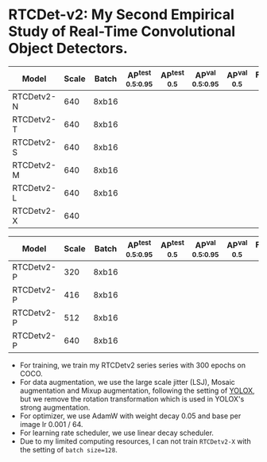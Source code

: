 # RTCDet-v2: My Second Empirical Study of Real-Time Convolutional Object Detectors.

|   Model    | Scale | Batch | AP<sup>test<br>0.5:0.95 | AP<sup>test<br>0.5 | AP<sup>val<br>0.5:0.95 | AP<sup>val<br>0.5 | FLOPs<br><sup>(G) | Params<br><sup>(M) | Weight |
|------------|-------|-------|-------------------------|--------------------|------------------------|-------------------|-------------------|--------------------|--------|
| RTCDetv2-N |  640  | 8xb16 |                         |                    |                        |                   |                   |                    |  |
| RTCDetv2-T |  640  | 8xb16 |                         |                    |                        |                   |                   |                    |  |
| RTCDetv2-S |  640  | 8xb16 |                         |                    |                        |                   |                   |                    |  |
| RTCDetv2-M |  640  | 8xb16 |                         |                    |                        |                   |                   |                    |  |
| RTCDetv2-L |  640  | 8xb16 |                         |                    |                        |                   |                   |                    |  |
| RTCDetv2-X |  640  |       |                         |                    |                        |                   |                   |                    |  |

|   Model    | Scale | Batch | AP<sup>test<br>0.5:0.95 | AP<sup>test<br>0.5 | AP<sup>val<br>0.5:0.95 | AP<sup>val<br>0.5 | FLOPs<br><sup>(G) | Params<br><sup>(M) | Weight |
|------------|-------|-------|-------------------------|--------------------|------------------------|-------------------|-------------------|--------------------|--------|
| RTCDetv2-P |  320  | 8xb16 |                         |                    |                        |                   |                   |                    |  |
| RTCDetv2-P |  416  | 8xb16 |                         |                    |                        |                   |                   |                    |  |
| RTCDetv2-P |  512  | 8xb16 |                         |                    |                        |                   |                   |                    |  |
| RTCDetv2-P |  640  | 8xb16 |                         |                    |                        |                   |                   |                    |  |

- For training, we train my RTCDetv2 series series with 300 epochs on COCO.
- For data augmentation, we use the large scale jitter (LSJ), Mosaic augmentation and Mixup augmentation, following the setting of [YOLOX](https://github.com/ultralytics/yolov5), but we remove the rotation transformation which is used in YOLOX's strong augmentation.
- For optimizer, we use AdamW with weight decay 0.05 and base per image lr 0.001 / 64.
- For learning rate scheduler, we use linear decay scheduler.
- Due to my limited computing resources, I can not train `RTCDetv2-X` with the setting of `batch size=128`.
